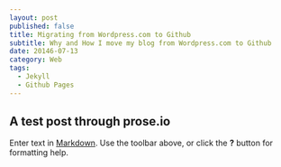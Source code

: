 ```yaml
---
layout: post
published: false
title: Migrating from Wordpress.com to Github
subtitle: Why and How I move my blog from Wordpress.com to Github
date: 20146-07-13
category: Web
tags:
  - Jekyll
  - Github Pages
---
```

## A test post through prose.io

Enter text in [Markdown](http://daringfireball.net/projects/markdown/). Use the toolbar above, or click the **?** button for formatting help.
